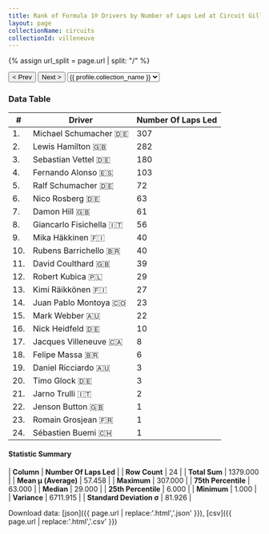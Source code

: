 ```yaml
---
title: Rank of Formula 1® Drivers by Number of Laps Led at Circuit Gilles Villeneuve
layout: page
collectionName: circuits
collectionId: villeneuve
---
```


{% assign url_split = page.url | split: "/" %}
<div id="collection-navigation">
<button onclick="selector.options[selector.selectedIndex-1].value && (window.location = selector.options[selector.selectedIndex-1].value);">&lt; Prev</button>
<button onclick="selector.options[selector.selectedIndex+1].value && (window.location = selector.options[selector.selectedIndex+1].value);">Next &gt;</button>
<select id="selector" onchange="this.options[this.selectedIndex].value && (window.location = this.options[this.selectedIndex].value);">
  {% for collectionId in site.data[page.collectionName].refs %}
    {% if collectionId == page.collectionId %}
      {% assign selected = "selected" %}
    {% else %}
      {% assign selected = "" %}
    {% endif %}
    {% assign profile = site.data[page.collectionName][collectionId].profile %}
    <option value="/f1/{{ page.collectionName }}/{{ collectionId }}/{{ url_split[4] }}" {{ selected }}>{{ profile.collection_name }}</option>
  {% endfor %}
</select>
</div>

<canvas id="chart" width="400" height="180"></canvas>
<script>
var data = {
    "datasets": [
        {
            "backgroundColor": [
                "#9C8E8D",
                "#9C8E8D",
                "#9C8E8D",
                "#9C8E8D",
                "#9C8E8D",
                "#9C8E8D",
                "#9C8E8D",
                "#9C8E8D",
                "#9C8E8D",
                "#9C8E8D",
                "#9C8E8D",
                "#9C8E8D",
                "#9C8E8D",
                "#9C8E8D",
                "#9C8E8D",
                "#9C8E8D",
                "#9C8E8D",
                "#9C8E8D",
                "#9C8E8D",
                "#9C8E8D",
                "#9C8E8D",
                "#9C8E8D",
                "#9C8E8D",
                "#9C8E8D"
            ],
            "borderColor": [
                "#1D181E",
                "#1D181E",
                "#1D181E",
                "#1D181E",
                "#1D181E",
                "#1D181E",
                "#1D181E",
                "#1D181E",
                "#1D181E",
                "#1D181E",
                "#1D181E",
                "#1D181E",
                "#1D181E",
                "#1D181E",
                "#1D181E",
                "#1D181E",
                "#1D181E",
                "#1D181E",
                "#1D181E",
                "#1D181E",
                "#1D181E",
                "#1D181E",
                "#1D181E",
                "#1D181E"
            ],
            "borderWidth": 1,
            "data": [
                307.0,
                282.0,
                180.0,
                103.0,
                72.0,
                63.0,
                61.0,
                56.0,
                40.0,
                40.0,
                39.0,
                29.0,
                27.0,
                23.0,
                22.0,
                10.0,
                8.0,
                6.0,
                3.0,
                3.0,
                2.0,
                1.0,
                1.0,
                1.0
            ],
            "label": "Number Of Laps Led"
        }
    ],
    "labels": [
        "Michael Schumacher",
        "Lewis Hamilton",
        "Sebastian Vettel",
        "Fernando Alonso",
        "Ralf Schumacher",
        "Nico Rosberg",
        "Damon Hill",
        "Giancarlo Fisichella",
        "Mika Häkkinen",
        "Rubens Barrichello",
        "David Coulthard",
        "Robert Kubica",
        "Kimi Räikkönen",
        "Juan Pablo Montoya",
        "Mark Webber",
        "Nick Heidfeld",
        "Jacques Villeneuve",
        "Felipe Massa",
        "Daniel Ricciardo",
        "Timo Glock",
        "Jarno Trulli",
        "Jenson Button",
        "Romain Grosjean",
        "Sébastien Buemi"
    ]
};
var options = {
  legend: {
    display: false
  },
  scales: {
    xAxes: [{
      ticks: {
        beginAtZero: true,
        maxRotation: 180,
        display: window.innerWidth > 800
      }
    }],
    yAxes: [{
      ticks: {
        beginAtZero: true
      }
    }]
  },
  onResize: function(chart, size) {
    chart.options.scales.xAxes[0].ticks.display = size.width > 800;
  }
};
var chart = new Chart("chart", {
    data: data,
    type: 'bar',
    options: options
});
</script>



### Data Table

| # | Driver | Number Of Laps Led |
|--|--|--|
| 1. | Michael Schumacher 🇩🇪 | 307 |
| 2. | Lewis Hamilton 🇬🇧 | 282 |
| 3. | Sebastian Vettel 🇩🇪 | 180 |
| 4. | Fernando Alonso 🇪🇸 | 103 |
| 5. | Ralf Schumacher 🇩🇪 | 72 |
| 6. | Nico Rosberg 🇩🇪 | 63 |
| 7. | Damon Hill 🇬🇧 | 61 |
| 8. | Giancarlo Fisichella 🇮🇹 | 56 |
| 9. | Mika Häkkinen 🇫🇮 | 40 |
| 10. | Rubens Barrichello 🇧🇷 | 40 |
| 11. | David Coulthard 🇬🇧 | 39 |
| 12. | Robert Kubica 🇵🇱 | 29 |
| 13. | Kimi Räikkönen 🇫🇮 | 27 |
| 14. | Juan Pablo Montoya 🇨🇴 | 23 |
| 15. | Mark Webber 🇦🇺 | 22 |
| 16. | Nick Heidfeld 🇩🇪 | 10 |
| 17. | Jacques Villeneuve 🇨🇦 | 8 |
| 18. | Felipe Massa 🇧🇷 | 6 |
| 19. | Daniel Ricciardo 🇦🇺 | 3 |
| 20. | Timo Glock 🇩🇪 | 3 |
| 21. | Jarno Trulli 🇮🇹 | 2 |
| 22. | Jenson Button 🇬🇧 | 1 |
| 23. | Romain Grosjean 🇫🇷 | 1 |
| 24. | Sébastien Buemi 🇨🇭 | 1 |

#### Statistic Summary

| **Column** | **Number Of Laps Led** |
| **Row Count** | 24 |
| **Total Sum** | 1379.000 |
| **Mean μ (Average)** | 57.458 |
| **Maximum** | 307.000 |
| **75th Percentile** | 63.000 |
| **Median** | 29.000 |
| **25th Percentile** | 6.000 |
| **Minimum** | 1.000 |
| **Variance** | 6711.915 |
| **Standard Deviation σ** | 81.926 |

Download data: [json]({{ page.url | replace:'.html','.json' }}), [csv]({{ page.url | replace:'.html','.csv' }})
